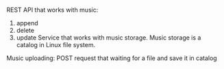 REST API that works with music:
1. append
2. delete
3. update
Service that works with music storage.
Music storage is a catalog in Linux file system.

Music uploading: 
POST request that waiting for a file and save it in catalog